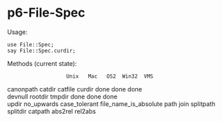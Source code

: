 p6-File-Spec
============

Usage:

	use File::Spec;
	say File::Spec.curdir;

Methods (current state):

                       Unix   Mac   OS2  Win32  VMS
canonpath
catdir
catfile
curdir                 done  done        done      
devnull
rootdir
tmpdir                 done  done        done      
updir
no_upwards
case_tolerant
file_name_is_absolute
path
join
splitpath
splitdir
catpath
abs2rel
rel2abs